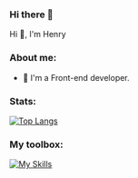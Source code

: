 ### Hi there 👋

Hi 👋, I'm Henry

### About me:

- 🌱 I'm a Front-end developer.

### Stats:

[![Top Langs](https://github-readme-stats.vercel.app/api/top-langs/?username=anuraghazra&theme=dark&layout=compact&card_width=495)](https://github.com/anuraghazra/github-readme-stats)

### My toolbox:

[![My Skills](https://skillicons.dev/icons?i=html,css,js,ts,react,nextjs,pnpm,figma,tailwind,styledcomponents,sass,bootstrap,express,mongodb,nodejs,prisma&perline=8)](https://skillicons.dev)

<!--
**chingwu99/chingwu99** is a ✨ _special_ ✨ repository because its `README.md` (this file) appears on your GitHub profile.

Here are some ideas to get you started:

- 🔭 I’m currently working on ...

- 👯 I’m looking to collaborate on ...
- 🤔 I’m looking for help with ...
- 💬 Ask me about ...
- 📫 How to reach me: ...
- 😄 Pronouns: ...
- ⚡ Fun fact: ...
-->
